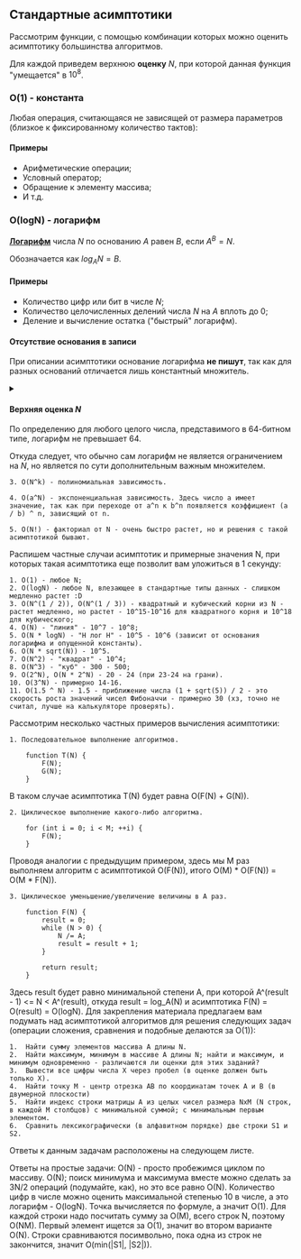 ## Стандартные асимптотики

Рассмотрим функции, с помощью комбинации которых можно оценить асимптотику большинства алгоритмов.

Для каждой приведем верхнюю **оценку** $N$, при которой данная функция "умещается" в $10^8$.

### O(1) - константа

Любая операция, считающаяся не зависящей от размера параметров (близкое к фиксированному количество тактов):

#### Примеры

- Арифметические операции;
- Условный оператор;
- Обращение к элементу массива;
- И т.д.

### O(logN) - логарифм

**[Логарифм](https://ru.wikipedia.org/wiki/Логарифм)** числа $N$ по основанию $A$ равен $B$, если $A^B = N$.

Обозначается как $log_A{N} = B$.

#### Примеры

- Количество цифр или бит в числе $N$;
- Количество целочисленных делений числа $N$ на $A$ вплоть до $0$;
- Деление и вычисление остатка ("быстрый" логарифм).

#### Отсутствие основания в записи

При описании асимптотики основание логарифма **не пишут**, так как для разных оснований отличается лишь константный множитель.

<details> <summary> </summary>

Рассмотрим $log_A{N}$ и $log_B{N}$.

По свойству замены основания $log_B{N} = log_A{N} \cdot log_B{A}$.

Видно, что логарифмы отличаются в $log_B{A}$ раз - константа, не зависящая от $N$.

</details>

#### Верхняя оценка $N$

По определению для любого целого числа, представимого в $64$-битном типе, логарифм не превышает $64$.

Откуда следует, что обычно сам логарифм не является ограничением на $N$, но является по сути дополнительным важным множителем.




	3. O(N^k) - полиномиальная зависимость.

	4. O(a^N) - экспоненциальная зависимость. Здесь число a имеет значение, так как при переходе от a^n к b^n появляется коэффициент (a / b) ^ n, зависящий от n.

	5. O(N!) - факториал от N - очень быстро растет, но и решения с такой асимптотикой бывают.
	
Распишем частные случаи асимптотик и примерные значения N, при которых такая асимптотика еще позволит вам уложиться в 1 секунду:

	1. O(1) - любое N;
	2. O(logN) - любое N, влезающее в стандартные типы данных - слишком медленно растет :D
	3. O(N^(1 / 2)), O(N^(1 / 3)) - квадратный и кубический корни из N - растет медленно, но растет - 10^15-10^16 для квадратного корня и 10^18 для кубического;
	4. O(N) - "линия" - 10^7 - 10^8;
	5. O(N * logN) - "Н лог Н" - 10^5 - 10^6 (зависит от основания логарифма и опущенной константы).
	6. O(N * sqrt(N)) - 10^5.
	7. O(N^2) - "квадрат" - 10^4;
	8. O(N^3) - "куб" - 300 - 500;
	9. O(2^N), O(N * 2^N) - 20 - 24 (при 23-24 на грани).
	10. O(3^N) - примерно 14-16.
	11. O(1.5 ^ N) - 1.5 - приближение числа (1 + sqrt(5)) / 2 - это скорость роста значений чисел Фибоначчи - примерно 30 (хз, точно не считал, лучше на калькуляторе проверять).

Рассмотрим несколько частных примеров вычисления асимптотики:

	1. Последовательное выполнение алгоритмов.
	
		function T(N) {
			F(N);
			G(N);
		}	
	
В таком случае асимптотика T(N) будет равна O(F(N) + G(N)).
	
	2. Циклическое выполнение какого-либо алгоритма.
	
		for (int i = 0; i < M; ++i) {
			F(N);
		}
		
Проводя аналогии с предыдущим примером, здесь мы M раз выполняем алгоритм с асимптотикой O(F(N)), итого O(M) * O(F(N)) = O(M * F(N)).
	
	3. Циклическое уменьшение/увеличение величины в A раз.
	
		function F(N) {
			result = 0;
			while (N > 0) {
				N /= A;
				result = result + 1;
			}
			
			return result;
		}
		
Здесь result будет равно минимальной степени A, при которой A^(result - 1) <= N < A^(result), откуда result = log_A(N) и асимптотика F(N) = O(result) = O(logN).
Для закрепления материала предлагаем вам подумать над асимптотикой алгоритмов для решения следующих задач (операции сложения, сравнения и подобные делаются за O(1)):

	1.  Найти сумму элементов массива A длины N. 
	2.  Найти максимум, минимум в массиве A длины N; найти и максимум, и минимум одновременно - различаются ли оценки для этих заданий? 
	3.  Вывести все цифры числа Х через пробел (в оценке должен быть только Х).
	4.  Найти точку M - центр отрезка AB по координатам точек A и B (в двумерной плоскости)
	5.  Найти индекс строки матрицы A из целых чисел размера NxM (N cтрок, в каждой M столбцов) с минимальной суммой; с минимальным первым элементом.
	6.  Сравнить лексикографически (в алфавитном порядке) две строки S1 и S2.

Ответы к данным задачам расположены на следующем листе.

Ответы на простые задачи:
O(N) - просто пробежимся циклом по массиву.
O(N); поиск минимума и максимума вместе можно сделать за 3N/2 операций (подумайте, как), но это все равно O(N).
Количество цифр в числе можно оценить максимальной степенью 10 в числе, а это логарифм - O(logN).
Точка вычисляется по формуле, а значит O(1).
Для каждой строки надо посчитать сумму за O(M), всего строк N, поэтому O(NM). Первый элемент ищется за O(1), значит во втором варианте O(N).
Строки сравниваются посимвольно, пока одна из строк не закончится, значит O(min(|S1|, |S2|)).

